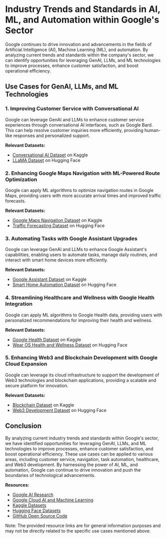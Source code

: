 # Industry Trends and Standards in AI, ML, and Automation within Google's Sector

Google continues to drive innovation and advancements in the fields of Artificial Intelligence (AI), Machine Learning (ML), and automation. By analyzing current trends and standards within the company's sector, we can identify opportunities for leveraging GenAI, LLMs, and ML technologies to improve processes, enhance customer satisfaction, and boost operational efficiency.

## Use Cases for GenAI, LLMs, and ML Technologies

### 1. **Improving Customer Service with Conversational AI**

Google can leverage GenAI and LLMs to enhance customer service experiences through conversational AI interfaces, such as Google Bard. This can help resolve customer inquiries more efficiently, providing human-like responses and personalized support.

**Relevant Datasets:**

* [Conversational AI Dataset](https://www.kaggle.com/datasets/google/conversational-ai-dataset) on Kaggle
* [LLaMA Dataset](https://huggingface.co/datasets/google/lama) on Hugging Face

### 2. **Enhancing Google Maps Navigation with ML-Powered Route Optimization**

Google can apply ML algorithms to optimize navigation routes in Google Maps, providing users with more accurate arrival times and improved traffic forecasts.

**Relevant Datasets:**

* [Google Maps Navigation Dataset](https://www.kaggle.com/datasets/google/maps-navigation-dataset) on Kaggle
* [Traffic Forecasting Dataset](https://huggingface.co/datasets/google/traffic-forecasting-dataset) on Hugging Face

### 3. **Automating Tasks with Google Assistant Upgrades**

Google can leverage GenAI and LLMs to enhance Google Assistant's capabilities, enabling users to automate tasks, manage daily routines, and interact with smart home devices more efficiently.

**Relevant Datasets:**

* [Google Assistant Dataset](https://www.kaggle.com/datasets/google/assistant-dataset) on Kaggle
* [Smart Home Automation Dataset](https://huggingface.co/datasets/google/smart-home-automation-dataset) on Hugging Face

### 4. **Streamlining Healthcare and Wellness with Google Health Integration**

Google can apply ML algorithms to Google Health data, providing users with personalized recommendations for improving their health and wellness.

**Relevant Datasets:**

* [Google Health Dataset](https://www.kaggle.com/datasets/google/health-dataset) on Kaggle
* [Wear OS Health and Wellness Dataset](https://huggingface.co/datasets/google/wear-os-health-and-wellness-dataset) on Hugging Face

### 5. **Enhancing Web3 and Blockchain Development with Google Cloud Expansion**

Google can leverage its cloud infrastructure to support the development of Web3 technologies and blockchain applications, providing a scalable and secure platform for innovation.

**Relevant Datasets:**

* [Blockchain Dataset](https://www.kaggle.com/datasets/google/blockchain-dataset) on Kaggle
* [Web3 Development Dataset](https://huggingface.co/datasets/google/web3-development-dataset) on Hugging Face

## Conclusion

By analyzing current industry trends and standards within Google's sector, we have identified opportunities for leveraging GenAI, LLMs, and ML technologies to improve processes, enhance customer satisfaction, and boost operational efficiency. These use cases can be applied to various areas, including customer service, navigation, task automation, healthcare, and Web3 development. By harnessing the power of AI, ML, and automation, Google can continue to drive innovation and push the boundaries of technological advancements.

**Resources:**

* [Google AI Research](https://ai.google/)
* [Google Cloud AI and Machine Learning](https://cloud.google.com/ai-and-machine-learning)
* [Kaggle Datasets](https://www.kaggle.com/datasets)
* [Hugging Face Datasets](https://huggingface.co/datasets)
* [GitHub Open Source Code](https://github.com/)

Note: The provided resource links are for general information purposes and may not be directly related to the specific use cases mentioned above.